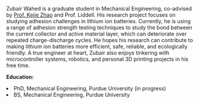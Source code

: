 Zubair Wahed is a graduate student in Mechanical Engineering, co-advised by [Prof. Kejie Zhao]( https://engineering.purdue.edu/ME/People/ptProfile?resource_id=113514) and Prof. Liddell. His research project focuses on studying adhesion challenges in lithium ion batteries. Currently, he is using a range of adhesion strength testing techniques to study the bond between the current collector and active material layer, which can deteriorate over repeated charge-discharge cycles. He hopes his research can contribute to making lithium ion batteries more efficient, safe, reliable, and ecologically friendly. A true engineer at heart, Zubair also enjoys tinkering with microcontroller systems, robotics, and personal 3D printing projects in his free time.

<strong>Education:</strong>
<li>PhD, Mechanical Engineering, Purdue University (in progress)</li>
<li>BS, Mechanical Engineering, Purdue University</li>




